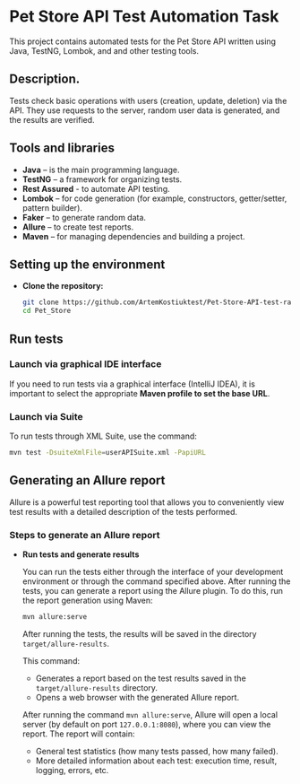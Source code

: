# Pet Store API Test Automation Task

This project contains automated tests for the Pet Store API written using Java, TestNG, Lombok, and
and other testing tools.

## Description.

Tests check basic operations with users (creation, update, deletion) via the API. They use requests
to the server, random user data is generated, and the results are verified.

## Tools and libraries

- **Java** – is the main programming language.
- **TestNG**  – a framework for organizing tests.
- **Rest Assured** - to automate API testing.
- **Lombok** – for code generation (for example, constructors, getter/setter, pattern builder).
- **Faker** – to generate random data.
- **Allure** – to create test reports.
- **Maven** – for managing dependencies and building a project.

## Setting up the environment

* **Clone the repository:**

    ```bash
    git clone https://github.com/ArtemKostiuktest/Pet-Store-API-test-ramework.git
    cd Pet_Store
    ```

## Run tests

### Launch via graphical IDE interface

If you need to run tests via a graphical interface (IntelliJ IDEA), it is important to select the appropriate **Maven profile to set the base URL**.

### Launch via Suite

To run tests through XML Suite, use the command:

```bash
mvn test -DsuiteXmlFile=userAPISuite.xml -PapiURL
```

## Generating an Allure report

Allure is a powerful test reporting tool that allows you to conveniently view test results with
a detailed description of the tests performed.

### Steps to generate an Allure report

* **Run tests and generate results**

  You can run the tests either through the interface of your development environment or through the command specified above.
  After running the tests, you can generate a report using the Allure plugin. To do this, run the report generation using
  Maven:

    ```bash
    mvn allure:serve
    ```

  After running the tests, the results will be saved in the directory `target/allure-results`.

  This command:
    - Generates a report based on the test results saved in the `target/allure-results` directory.
    - Opens a web browser with the generated Allure report.

  After running the command `mvn allure:serve`, Allure will open a local server (by default on
  port `127.0.0.1:8080`), where you can view the report. The report will contain:
    - General test statistics (how many tests passed, how many failed).
    - More detailed information about each test: execution time, result, logging, errors, etc.